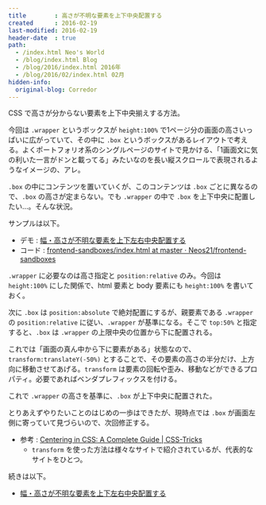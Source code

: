 ```yaml
---
title        : 高さが不明な要素を上下中央配置する
created      : 2016-02-19
last-modified: 2016-02-19
header-date  : true
path:
  - /index.html Neo's World
  - /blog/index.html Blog
  - /blog/2016/index.html 2016年
  - /blog/2016/02/index.html 02月
hidden-info:
  original-blog: Corredor
---
```


CSS で高さが分からない要素を上下中央揃えする方法。

今回は `.wrapper` というボックスが `height:100%` で1ページ分の画面の高さいっぱいに広がっていて、その中に `.box` というボックスがあるレイアウトで考える。よくポートフォリオ系のシングルページのサイトで見かける、「1画面文に気の利いた一言がドンと載ってる」みたいなのを長い縦スクロールで表現されるようなイメージの、アレ。

`.box` の中にコンテンツを置いていくが、このコンテンツは `.box` ごとに異なるので、`.box` の高さが定まらない。でも `.wrapper` の中で `.box` を上下中央に配置したい…。そんな状況。

サンプルは以下。

- デモ : [幅・高さが不明な要素を上下左右中央配置する](https://neos21.github.io/frontend-sandboxes/horizontal-vertical-center/index.html)
- コード : [frontend-sandboxes/index.html at master · Neos21/frontend-sandboxes](https://github.com/neos21/frontend-sandboxes/blob/master/horizontal-vertical-center/index.html)

`.wrapper` に必要なのは高さ指定と `position:relative` のみ。今回は `height:100%` にした関係で、html 要素と body 要素にも `height:100%` を書いておく。

次に `.box` は `position:absolute` で絶対配置にするが、親要素である `.wrapper` の `position:relative` に従い、`.wrapper` が基準になる。そこで `top:50%` と指定すると、`.box` は `.wrapper` の上限中央の位置から下に配置される。

これでは「画面の真ん中から下に要素がある」状態なので、`transform:translateY(-50%)` とすることで、その要素の高さの半分だけ、上方向に移動させてあげる。`transform` は要素の回転や歪み、移動などができるプロパティ。必要であればベンダプレフィックスを付ける。

これで `.wrapper` の高さを基準に、`.box` が上下中央に配置された。

とりあえずやりたいことのはじめの一歩はできたが、現時点では `.box` が画面左側に寄っていて見づらいので、次回修正する。

- 参考 : [Centering in CSS: A Complete Guide | CSS-Tricks](https://css-tricks.com/centering-css-complete-guide/)
  - `transform` を使った方法は様々なサイトで紹介されているが、代表的なサイトをひとつ。

続きは以下。

- [幅・高さが不明な要素を上下左右中央配置する](20-01.html)
